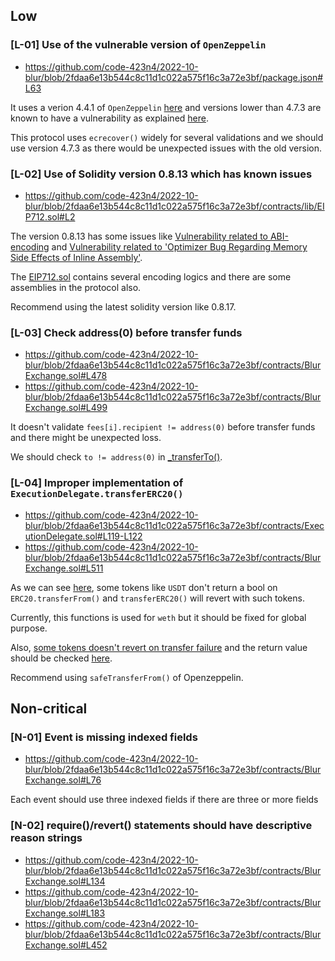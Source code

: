 ## Low
### [L-01] Use of the vulnerable version of `OpenZeppelin`
- https://github.com/code-423n4/2022-10-blur/blob/2fdaa6e13b544c8c11d1c022a575f16c3a72e3bf/package.json#L63

It uses a verion 4.4.1 of `OpenZeppelin` [here](https://github.com/code-423n4/2022-10-blur/blob/2fdaa6e13b544c8c11d1c022a575f16c3a72e3bf/package.json#L63) and versions lower than 4.7.3 are known to have a vulnerability as explained [here](https://github.com/OpenZeppelin/openzeppelin-contracts/security/advisories/GHSA-4h98-2769-gh6h).

This protocol uses `ecrecover()` widely for several validations and we should use version 4.7.3 as there would be unexpected issues with the old version.

### [L-02] Use of Solidity version 0.8.13 which has known issues
- https://github.com/code-423n4/2022-10-blur/blob/2fdaa6e13b544c8c11d1c022a575f16c3a72e3bf/contracts/lib/EIP712.sol#L2

The version 0.8.13 has some issues like [Vulnerability related to ABI-encoding](https://blog.soliditylang.org/2022/05/18/solidity-0.8.14-release-announcement/) and [Vulnerability related to 'Optimizer Bug Regarding Memory Side Effects of Inline Assembly'](https://blog.soliditylang.org/2022/06/15/solidity-0.8.15-release-announcement/).

The [EIP712.sol](https://github.com/code-423n4/2022-10-blur/blob/2fdaa6e13b544c8c11d1c022a575f16c3a72e3bf/contracts/lib/EIP712.sol#L2) contains several encoding logics and there are some assemblies in the protocol also.

Recommend using the latest solidity version like 0.8.17.

### [L-03] Check address(0) before transfer funds
- https://github.com/code-423n4/2022-10-blur/blob/2fdaa6e13b544c8c11d1c022a575f16c3a72e3bf/contracts/BlurExchange.sol#L478
- https://github.com/code-423n4/2022-10-blur/blob/2fdaa6e13b544c8c11d1c022a575f16c3a72e3bf/contracts/BlurExchange.sol#L499

It doesn't validate `fees[i].recipient != address(0)` before transfer funds and there might be unexpected loss.

We should check `to != address(0)` in [_transferTo()](https://github.com/code-423n4/2022-10-blur/blob/2fdaa6e13b544c8c11d1c022a575f16c3a72e3bf/contracts/BlurExchange.sol#L499).

### [L-04] Improper implementation of `ExecutionDelegate.transferERC20()`
- https://github.com/code-423n4/2022-10-blur/blob/2fdaa6e13b544c8c11d1c022a575f16c3a72e3bf/contracts/ExecutionDelegate.sol#L119-L122
- https://github.com/code-423n4/2022-10-blur/blob/2fdaa6e13b544c8c11d1c022a575f16c3a72e3bf/contracts/BlurExchange.sol#L511

As we can see [here](https://github.com/d-xo/weird-erc20#missing-return-values), some tokens like `USDT` don't return a bool on `ERC20.transferFrom()` and `transferERC20()` will revert with such tokens.

Currently, this functions is used for `weth` but it should be fixed for global purpose.

Also, [some tokens doesn't revert on transfer failure](https://github.com/d-xo/weird-erc20#no-revert-on-failure) and the return value should be checked [here](https://github.com/code-423n4/2022-10-blur/blob/2fdaa6e13b544c8c11d1c022a575f16c3a72e3bf/contracts/BlurExchange.sol#L511).

Recommend using `safeTransferFrom()` of Openzeppelin.


## Non-critical
### [N-01] Event is missing indexed fields
- https://github.com/code-423n4/2022-10-blur/blob/2fdaa6e13b544c8c11d1c022a575f16c3a72e3bf/contracts/BlurExchange.sol#L76

Each event should use three indexed fields if there are three or more fields

### [N-02] require()/revert() statements should have descriptive reason strings
- https://github.com/code-423n4/2022-10-blur/blob/2fdaa6e13b544c8c11d1c022a575f16c3a72e3bf/contracts/BlurExchange.sol#L134
- https://github.com/code-423n4/2022-10-blur/blob/2fdaa6e13b544c8c11d1c022a575f16c3a72e3bf/contracts/BlurExchange.sol#L183
- https://github.com/code-423n4/2022-10-blur/blob/2fdaa6e13b544c8c11d1c022a575f16c3a72e3bf/contracts/BlurExchange.sol#L452

